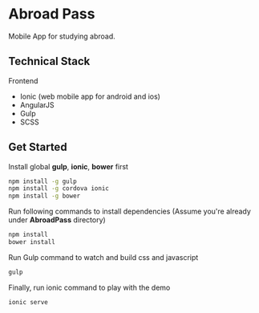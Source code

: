 # Abroad Pass
Mobile App for studying abroad.

## Technical Stack

Frontend
 - Ionic (web mobile app for android and ios)
 - AngularJS
 - Gulp
 - SCSS


## Get Started
Install global **gulp**, **ionic**, **bower** first

```sh
npm install -g gulp
npm install -g cordova ionic
npm install -g bower
```

Run following commands to install dependencies (Assume you're already under **AbroadPass** directory)
```sh
npm install
bower install
```

Run Gulp command to watch and build css and javascript
```sh
gulp
```

Finally, run ionic command to play with the demo
```sh
ionic serve
```
